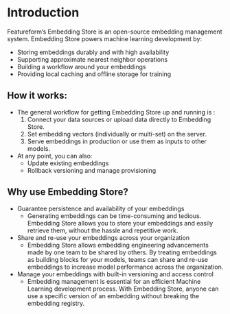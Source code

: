# Introduction

Featureform’s Embedding Store is an open-source embedding management system. Embedding Store powers machine learning development by:
- Storing embeddings durably and with high availability
- Supporting approximate nearest neighbor operations
- Building a workflow around your embeddings
- Providing local caching and offline storage for training


## How it works:

- The general workflow for getting Embedding Store up and running is :
    1) Connect your data sources or upload data directly to Embedding Store.
    2) Set embedding vectors (individually or multi-set) on the server.
    3) Serve embeddings in production or use them as inputs to other models.
- At any point, you can also:
    - Update existing embeddings
    - Rollback versioning and manage provisioning

## Why use Embedding Store?

- Guarantee persistence and availability of your embeddings
    - Generating embeddings can be time-consuming and tedious. Embedding Store allows you to store your embeddings and easily retrieve them, without the hassle and repetitive work.
- Share and re-use your embeddings across your organization
    - Embedding Store allows embedding engineering advancements made by one team to be shared by others. By treating embeddings as building blocks for your models, teams can share and re-use embeddings to increase model performance across the organization.
- Manage your embeddings with built-in versioning and access control
    - Embedding management is essential for an efficient Machine Learning development process. With Embedding Store, anyone can use a specific version of an embedding without breaking the embedding registry.
